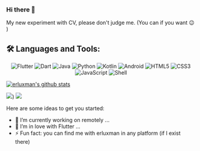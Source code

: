 ### Hi there 👋
My new experiment with CV, please don't judge me.  (You can if you want 😉 ) 

<!-- ## 🛠️ Languages and Tools:

<p align="center">
  <img src="https://img.shields.io/badge/Flutter-02569B?style=for-the-badge&logo=flutter&logoColor=white" alt="Flutter">
  <img src="https://img.shields.io/badge/Dart-0175C2?style=for-the-badge&logo=dart&logoColor=white" alt="Dart">
  <img src="https://img.shields.io/badge/Java-ED8B00?style=for-the-badge&logo=java&logoColor=white" alt="Java">
  <img src="https://img.shields.io/badge/Python-3776AB?style=for-the-badge&logo=python&logoColor=white" alt="Python">
  <img src="https://img.shields.io/badge/Kotlin-0095D5?&style=for-the-badge&logo=kotlin&logoColor=white" alt="Kotlin">
  <img src="https://img.shields.io/badge/Android-3DDC84?style=for-the-badge&logo=android&logoColor=white" alt="Android">
  <img src="https://img.shields.io/badge/HTML5-E34F26?style=for-the-badge&logo=html5&logoColor=white" alt="HTML5">
  <img src="https://img.shields.io/badge/CSS3-1572B6?style=for-the-badge&logo=css3&logoColor=white" alt="CSS3">
  <img src="https://img.shields.io/badge/JavaScript-F7DF1E?style=for-the-badge&logo=javascript&logoColor=black" alt="JavaScript">
  <img src="https://img.shields.io/badge/Shell-4EAA25?style=for-the-badge&logo=gnu-bash&logoColor=white" alt="Shell">
</p> -->

<!-- ## 🛠️ Languages and Tools:

<p align="center">
  <img src="https://img.shields.io/badge/Flutter-%2302569B.svg?style=flat-square&logo=Flutter&logoColor=white" alt="Flutter">
  <img src="https://img.shields.io/badge/Dart-%230175C2.svg?style=flat-square&logo=dart&logoColor=white" alt="Dart">
  <img src="https://img.shields.io/badge/Java-%23ED8B00.svg?style=flat-square&logo=java&logoColor=white" alt="Java">
  <img src="https://img.shields.io/badge/Python-%233776AB.svg?style=flat-square&logo=python&logoColor=white" alt="Python">
  <img src="https://img.shields.io/badge/Kotlin-%230095D5.svg?style=flat-square&logo=kotlin&logoColor=white" alt="Kotlin">
  <img src="https://img.shields.io/badge/Android-%233DDC84.svg?style=flat-square&logo=android&logoColor=white" alt="Android">
  <img src="https://img.shields.io/badge/HTML5-%23E34F26.svg?style=flat-square&logo=html5&logoColor=white" alt="HTML5">
  <img src="https://img.shields.io/badge/CSS3-%231572B6.svg?style=flat-square&logo=css3&logoColor=white" alt="CSS3">
  <img src="https://img.shields.io/badge/JavaScript-%23F7DF1E.svg?style=flat-square&logo=javascript&logoColor=black" alt="JavaScript">
  <img src="https://img.shields.io/badge/Shell-%234EAA25.svg?style=flat-square&logo=gnu-bash&logoColor=white" alt="Shell">
</p> -->


## 🛠️ Languages and Tools:

<p align="center">
  <img src="https://img.shields.io/badge/Flutter-%2302C6D6.svg?style=flat-square&logo=Flutter&logoColor=white" alt="Flutter">
  <img src="https://img.shields.io/badge/Dart-%2333B3FF.svg?style=flat-square&logo=dart&logoColor=white" alt="Dart">
  <img src="https://img.shields.io/badge/Java-%23F89820.svg?style=flat-square&logo=java&logoColor=white" alt="Java">
  <img src="https://img.shields.io/badge/Python-%2361DAFB.svg?style=flat-square&logo=python&logoColor=white" alt="Python">
  <img src="https://img.shields.io/badge/Kotlin-%2366A1F3.svg?style=flat-square&logo=kotlin&logoColor=white" alt="Kotlin">
  <img src="https://img.shields.io/badge/Android-%2360EF5F.svg?style=flat-square&logo=android&logoColor=white" alt="Android">
  <img src="https://img.shields.io/badge/HTML5-%23F06529.svg?style=flat-square&logo=html5&logoColor=white" alt="HTML5">
  <img src="https://img.shields.io/badge/CSS3-%2329B6F6.svg?style=flat-square&logo=css3&logoColor=white" alt="CSS3">
  <img src="https://img.shields.io/badge/JavaScript-%23F0DB4F.svg?style=flat-square&logo=javascript&logoColor=black" alt="JavaScript">
  <img src="https://img.shields.io/badge/Shell-%2362FC64.svg?style=flat-square&logo=gnu-bash&logoColor=white" alt="Shell">
</p>




[![erluxman's github stats](https://github-readme-stats.vercel.app/api?username=erluxman&show_icons=true)](https://github.com/erluxman)


![](https://i.imgur.com/zxRAhBS.png))
![](https://i.imgur.com/M6QFFFL.png)

Here are some ideas to get you started:

- 🔭 I’m currently working on remotely ...
- 🌱 I’m in love with Flutter ...
- ⚡ Fun fact: you can find me with erluxman in any platform (if I exist there)
